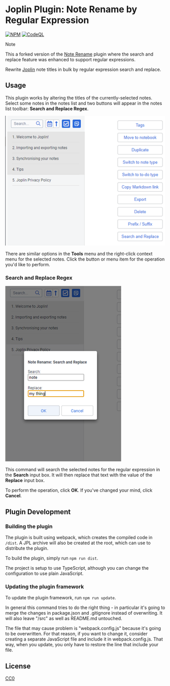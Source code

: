 # Joplin Plugin: Note Rename by Regular Expression

[![NPM](https://github.com/leplusorg/ristretto/workflows/NPM/badge.svg)](https://github.com/leplusorg/ristretto/actions?query=workflow:"NPM")
[![CodeQL](https://github.com/leplusorg/ristretto/workflows/CodeQL/badge.svg)](https://github.com/leplusorg/ristretto/actions?query=workflow:"CodeQL")

> [!NOTE]
> This a forked version of the [Note Rename](/cuibonobo/joplin-plugin-note-rename)
> plugin where the search and replace feature was enhanced to support
> regular expressions.

Rewrite [Joplin](https://joplinapp.org/) note titles in bulk by
regular expression search and replace.

## Usage

This plugin works by altering the titles of the currently-selected
notes. Select some notes in the notes list and two buttons will appear
in the notes list toolbar: **Search and Replace Regex**.

![Select notes to alter their titles](./assets/note-rename-regex-toolbar-buttons.png)

There are similar options in the **Tools** menu and the right-click
context menu for the selected notes. Click the button or menu item for
the operation you'd like to perform.

### Search and Replace Regex

![Popup window for Search and Replace command](./assets/note-rename-regex-replace.png)

This command will search the selected notes for the regular expression
in the **Search** input box. It will then replace that text with the
value of the **Replace** input box.

To perform the operation, click **OK**. If you've changed your mind,
click **Cancel**.

## Plugin Development

### Building the plugin

The plugin is built using webpack, which creates the compiled code in
`/dist`. A JPL archive will also be created at the root, which can use
to distribute the plugin.

To build the plugin, simply run `npm run dist`.

The project is setup to use TypeScript, although you can change the
configuration to use plain JavaScript.

### Updating the plugin framework

To update the plugin framework, run `npm run update`.

In general this command tries to do the right thing - in particular
it's going to merge the changes in package.json and .gitignore instead
of overwriting. It will also leave "/src" as well as README.md
untouched.

The file that may cause problem is "webpack.config.js" because it's
going to be overwritten. For that reason, if you want to change it,
consider creating a separate JavaScript file and include it in
webpack.config.js. That way, when you update, you only have to restore
the line that include your file.

## License

[CC0](./LICENSE)
